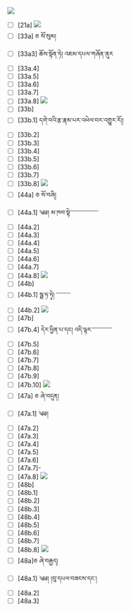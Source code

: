 ![](https://github.com/Esukhia/J018/blob/master/MRK35_SAMPLING/F/F052-0643.jpg)
- [ ] [21a]
![](https://github.com/Esukhia/J018/blob/master/MRK35_SAMPLING/F/F052-0667.jpg)
- [ ] [33a] ཅ སོ་སུམ།
- [ ] [33a3] ཆོས་སྟོན་ཏེ། འཇམ་དཔལ་གཞོན་ནུར
- [ ] [33a.4]
- [ ] [33a.5]
- [ ] [33a.6]
- [ ] [33a.7]
- [ ] [33a.8]
![](https://github.com/Esukhia/J018/blob/master/MRK35_SAMPLING/F/F052-0668.jpg)
- [ ] [33b]
- [ ] [33b.1] དགེ་བའི་རྩ་རྣམ་པར་འཕེལ་བར་འགྱུར་རོ།། 
- [ ] [33b.2]
- [ ] [33b.3]
- [ ] [33b.4]
- [ ] [33b.5]
- [ ] [33b.6]
- [ ] [33b.7]
- [ ] [33b.8]
![](https://github.com/Esukhia/J018/blob/master/MRK35_SAMPLING/F/F052-0669.jpg)
- [ ] [44a] ཅ སོ་བཞི།
- [ ] [44a.1] ༄༅། མ་ཁབ་སྟེ་་་་་་་་་་་་་་་་་་་་་་
- [ ] [44a.2]
- [ ] [44a.3]
- [ ] [44a.4]
- [ ] [44a.5]
- [ ] [44a.6]
- [ ] [44a.7]
- [ ] [44a.8]
![](https://github.com/Esukhia/J018/blob/master/MRK35_SAMPLING/F/F052-0670.jpg)
- [ ] [44b]
- [ ] [44b.1] སྠ་ཏ་ཏྭེ། ་་་་་་་་་་་
- [ ] [44b.2]
![](https://github.com/Esukhia/J018/blob/master/MRK35_SAMPLING/F/F052-0694.jpg)
- [ ] [47b] 
- [ ] [47b.4] དེར་ཕྱིན་པ་དང། འདི་ལྟར་་་་་་་་་་་་་་་་
- [ ] [47b.5]
- [ ] [47b.6]
- [ ] [47b.7]
- [ ] [47b.8]
- [ ] [47b.9]
- [ ] [47b.10]
![](https://github.com/Esukhia/J018/blob/master/MRK35_SAMPLING/F/F052-0695.jpg)
- [ ] [47a] ཅ ཞེ་བདུན།
- [ ] [47a.1] ༄༅། 
- [ ] [47a.2]
- [ ] [47a.3]
- [ ] [47a.4]
- [ ] [47a.5]
- [ ] [47a.6]
- [ ] [47a.7]- 
- [ ] [47a.8]
![](https://github.com/Esukhia/J018/blob/master/MRK35_SAMPLING/F/F052-0696.jpg)
- [ ] [48b]
- [ ] [48b.1]
- [ ] [48b.2]
- [ ] [48b.3]
- [ ] [48b.4]
- [ ] [48b.5]
- [ ] [48b.6]
- [ ] [48b.7]
- [ ] [48b.8]
![](https://github.com/Esukhia/J018/blob/master/MRK35_SAMPLING/F/F052-0697.jpg)
- [ ] [48a]ཅ ཞེ་བརྒྱད། 
- [ ] [48a.1] ༄༅། །བུ་དཔལ་བཟངས་དང་། 
- [ ] [48a.2]
- [ ] [48a.3]
